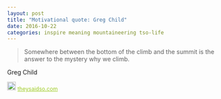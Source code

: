 ```yaml
---
layout: post
title: "Motivational quote: Greg Child"
date: 2016-10-22
categories: inspire meaning mountaineering tso-life
---
```

> Somewhere between the bottom of the climb and the summit is the answer to the mystery why we climb.

Greg Child

<span style="z-index:50;font-size:0.9em;"><img src="https://theysaidso.com/branding/theysaidso.png" height="20" width="20" alt="theysaidso.com"/><a href="https://theysaidso.com" title="Powered by quotes from theysaidso.com" style="color: #9fcc25; margin-left: 4px; vertical-align: middle;">theysaidso.com</a></span>
